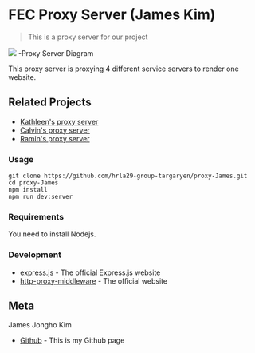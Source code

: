 # FEC Proxy Server (James Kim)
> This is a proxy server for our project

![](https://drive.google.com/file/d/1LmTFqxAxmaNYlb3SgteV8cOFvi8xhLj8/view?usp=sharing)
-Proxy Server Diagram

This proxy server is proxying 4 different service servers to render one website. 

## Related Projects

* [Kathleen's proxy server](https://github.com/hrla29-group-targaryen/proxy-Kathleen)
* [Calvin's proxy server](https://github.com/hrla29-group-targaryen/proxy-Calvin)
* [Ramin's proxy server](https://github.com/hrla29-group-targaryen/proxy-Ramin)

### Usage

```
git clone https://github.com/hrla29-group-targaryen/proxy-James.git
cd proxy-James
npm install
npm run dev:server
```

### Requirements

You need to install Nodejs.

### Development

* [express.js](https://www.npmjs.com/package/express) - The official Express.js website
* [http-proxy-middleware](https://www.npmjs.com/package/http-proxy-middleware) - The official website

## Meta

James Jongho Kim 
- [Github](https://github.com/april9288) - This is my Github page
